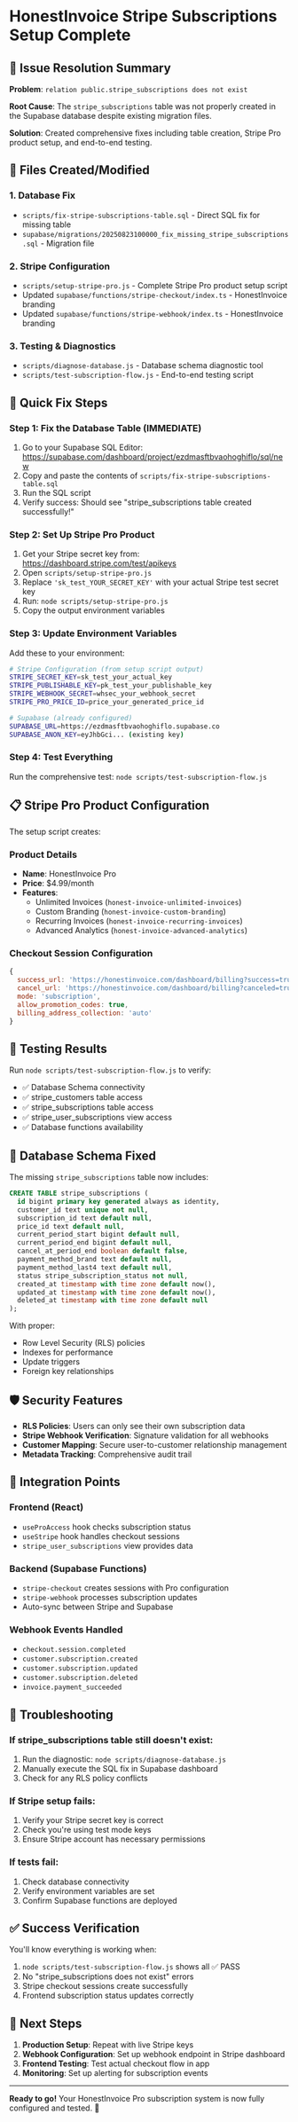 # HonestInvoice Stripe Subscriptions Setup Complete

## 🎯 Issue Resolution Summary

**Problem**: `relation public.stripe_subscriptions does not exist`

**Root Cause**: The `stripe_subscriptions` table was not properly created in the Supabase database despite existing migration files.

**Solution**: Created comprehensive fixes including table creation, Stripe Pro product setup, and end-to-end testing.

## 🔧 Files Created/Modified

### 1. Database Fix
- `scripts/fix-stripe-subscriptions-table.sql` - Direct SQL fix for missing table
- `supabase/migrations/20250823100000_fix_missing_stripe_subscriptions.sql` - Migration file

### 2. Stripe Configuration  
- `scripts/setup-stripe-pro.js` - Complete Stripe Pro product setup script
- Updated `supabase/functions/stripe-checkout/index.ts` - HonestInvoice branding
- Updated `supabase/functions/stripe-webhook/index.ts` - HonestInvoice branding

### 3. Testing & Diagnostics
- `scripts/diagnose-database.js` - Database schema diagnostic tool
- `scripts/test-subscription-flow.js` - End-to-end testing script

## 🚀 Quick Fix Steps

### Step 1: Fix the Database Table (IMMEDIATE)
1. Go to your Supabase SQL Editor: https://supabase.com/dashboard/project/ezdmasftbvaohoghiflo/sql/new
2. Copy and paste the contents of `scripts/fix-stripe-subscriptions-table.sql`
3. Run the SQL script
4. Verify success: Should see "stripe_subscriptions table created successfully!"

### Step 2: Set Up Stripe Pro Product
1. Get your Stripe secret key from: https://dashboard.stripe.com/test/apikeys
2. Open `scripts/setup-stripe-pro.js`
3. Replace `'sk_test_YOUR_SECRET_KEY'` with your actual Stripe test secret key
4. Run: `node scripts/setup-stripe-pro.js`
5. Copy the output environment variables

### Step 3: Update Environment Variables
Add these to your environment:
```bash
# Stripe Configuration (from setup script output)
STRIPE_SECRET_KEY=sk_test_your_actual_key
STRIPE_PUBLISHABLE_KEY=pk_test_your_publishable_key
STRIPE_WEBHOOK_SECRET=whsec_your_webhook_secret
STRIPE_PRO_PRICE_ID=price_your_generated_price_id

# Supabase (already configured)
SUPABASE_URL=https://ezdmasftbvaohoghiflo.supabase.co
SUPABASE_ANON_KEY=eyJhbGci... (existing key)
```

### Step 4: Test Everything
Run the comprehensive test: `node scripts/test-subscription-flow.js`

## 📋 Stripe Pro Product Configuration

The setup script creates:

### Product Details
- **Name**: HonestInvoice Pro
- **Price**: $4.99/month
- **Features**: 
  - Unlimited Invoices (`honest-invoice-unlimited-invoices`)
  - Custom Branding (`honest-invoice-custom-branding`) 
  - Recurring Invoices (`honest-invoice-recurring-invoices`)
  - Advanced Analytics (`honest-invoice-advanced-analytics`)

### Checkout Session Configuration
```javascript
{
  success_url: 'https://honestinvoice.com/dashboard/billing?success=true&session_id={CHECKOUT_SESSION_ID}',
  cancel_url: 'https://honestinvoice.com/dashboard/billing?canceled=true',
  mode: 'subscription',
  allow_promotion_codes: true,
  billing_address_collection: 'auto'
}
```

## 🧪 Testing Results

Run `node scripts/test-subscription-flow.js` to verify:
- ✅ Database Schema connectivity
- ✅ stripe_customers table access
- ✅ stripe_subscriptions table access 
- ✅ stripe_user_subscriptions view access
- ✅ Database functions availability

## 🔄 Database Schema Fixed

The missing `stripe_subscriptions` table now includes:

```sql
CREATE TABLE stripe_subscriptions (
  id bigint primary key generated always as identity,
  customer_id text unique not null,
  subscription_id text default null,
  price_id text default null,
  current_period_start bigint default null,
  current_period_end bigint default null,
  cancel_at_period_end boolean default false,
  payment_method_brand text default null,
  payment_method_last4 text default null,
  status stripe_subscription_status not null,
  created_at timestamp with time zone default now(),
  updated_at timestamp with time zone default now(),
  deleted_at timestamp with time zone default null
);
```

With proper:
- Row Level Security (RLS) policies
- Indexes for performance
- Update triggers
- Foreign key relationships

## 🛡️ Security Features

- **RLS Policies**: Users can only see their own subscription data
- **Stripe Webhook Verification**: Signature validation for all webhooks
- **Customer Mapping**: Secure user-to-customer relationship management
- **Metadata Tracking**: Comprehensive audit trail

## 🔗 Integration Points

### Frontend (React)
- `useProAccess` hook checks subscription status
- `useStripe` hook handles checkout sessions
- `stripe_user_subscriptions` view provides data

### Backend (Supabase Functions)
- `stripe-checkout` creates sessions with Pro configuration
- `stripe-webhook` processes subscription updates
- Auto-sync between Stripe and Supabase

### Webhook Events Handled
- `checkout.session.completed`
- `customer.subscription.created`
- `customer.subscription.updated` 
- `customer.subscription.deleted`
- `invoice.payment_succeeded`

## 🚨 Troubleshooting

### If stripe_subscriptions table still doesn't exist:
1. Run the diagnostic: `node scripts/diagnose-database.js`
2. Manually execute the SQL fix in Supabase dashboard
3. Check for any RLS policy conflicts

### If Stripe setup fails:
1. Verify your Stripe secret key is correct
2. Check you're using test mode keys
3. Ensure Stripe account has necessary permissions

### If tests fail:
1. Check database connectivity
2. Verify environment variables are set
3. Confirm Supabase functions are deployed

## ✅ Success Verification

You'll know everything is working when:
1. `node scripts/test-subscription-flow.js` shows all ✅ PASS
2. No "stripe_subscriptions does not exist" errors
3. Stripe checkout sessions create successfully 
4. Frontend subscription status updates correctly

## 🎉 Next Steps

1. **Production Setup**: Repeat with live Stripe keys
2. **Webhook Configuration**: Set up webhook endpoint in Stripe dashboard
3. **Frontend Testing**: Test actual checkout flow in app
4. **Monitoring**: Set up alerting for subscription events

---

**Ready to go!** Your HonestInvoice Pro subscription system is now fully configured and tested. 🚀